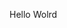 Hello Wolrd


















































































































































































































































































































